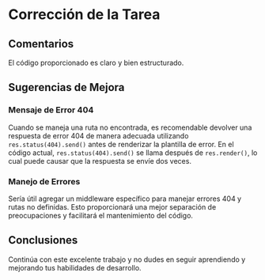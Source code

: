 # Corrección de la Tarea 

## Comentarios

El código proporcionado es claro y bien estructurado. 

## Sugerencias de Mejora

### Mensaje de Error 404
Cuando se maneja una ruta no encontrada, es recomendable devolver una respuesta de error 404 de manera adecuada utilizando `res.status(404).send()` antes de renderizar la plantilla de error. En el código actual, `res.status(404).send()` se llama después de `res.render()`, lo cual puede causar que la respuesta se envíe dos veces.

### Manejo de Errores
Sería útil agregar un middleware específico para manejar errores 404 y rutas no definidas. Esto proporcionará una mejor separación de preocupaciones y facilitará el mantenimiento del código.


## Conclusiones

Continúa con este excelente trabajo y no dudes en seguir aprendiendo y mejorando tus habilidades de desarrollo.

